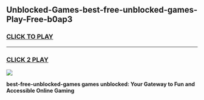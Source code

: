 
## Unblocked-Games-best-free-unblocked-games-Play-Free-b0ap3
<h3>
<a href="https://premium76.site?title=best-free-unblocked-games&ref=19M">CLICK TO PLAY</a></h3>
<hr>

<h3>
<a href="https://premium76.site?title=best-free-unblocked-games&ref=19M">CLICK 2 PLAY</a>
  
</h3>

<a href="https://premium76.site?title=best-free-unblocked-games&ref=19M"><img src="https://clearcache.store/games.png"></a>


**best-free-unblocked-games games unblocked: Your Gateway to Fun and Accessible Online Gaming**
